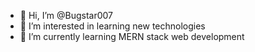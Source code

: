 - 👋 Hi, I’m @Bugstar007
- 👀 I’m interested in learning new technologies
- 🌱 I’m currently learning MERN stack web development
<!---
Bugstar007/Bugstar007 is a ✨ special ✨ repository because its `README.md` (this file) appears on your GitHub profile.
You can click the Preview link to take a look at your changes.
--->
